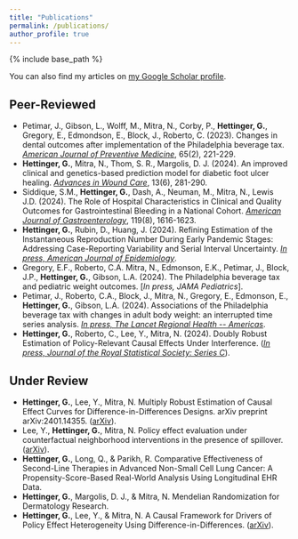 ```yaml
---
title: "Publications"
permalink: /publications/
author_profile: true
---
```


{% include base_path %}

You can also find my articles on [my Google Scholar profile](https://scholar.google.com/citations?hl=en&tzom=240&user=KHAkXigAAAAJ).

## Peer-Reviewed
- Petimar, J., Gibson, L., Wolff, M., Mitra, N., Corby, P., **Hettinger, G.**, Gregory, E., Edmondson, E., Block, J., Roberto, C. (2023). Changes in dental outcomes after implementation of the Philadelphia beverage tax.
 [*American Journal of Preventive Medicine*](https://journals.sagepub.com/doi/10.1177/09622802241242323), 65(2), 221-229.
- **Hettinger, G.**, Mitra, N., Thom, S. R., Margolis, D. J. (2024). An improved clinical and genetics-based prediction model for diabetic foot ulcer healing. [*Advances in Wound Care*](https://doi.org/10.1089/wound.2023.0194), 13(6), 281-290.
- Siddique, S.M., **Hettinger, G.**, Dash, A., Neuman, M., Mitra, N., Lewis J.D. (2024). The Role of Hospital Characteristics in Clinical and Quality Outcomes for Gastrointestinal Bleeding in a National Cohort. [*American Journal of Gastroenterology*](https://pubmed.ncbi.nlm.nih.gov/38477470/), 119(8), 1616-1623.
- **Hettinger, G.**, Rubin, D., Huang, J. (2024). Refining Estimation of the Instantaneous Reproduction Number During Early Pandemic Stages: Addressing Case-Reporting Variability and Serial Interval Uncertainty. [*In press, American Journal of Epidemiology*](https://academic.oup.com/aje/advance-article/doi/10.1093/aje/kwae356/7755505).
- Gregory, E.F., Roberto, C.A. Mitra, N., Edmonson, E.K., Petimar, J., Block, J.P., **Hettinger, G.**, Gibson, L.A. (2024). The Philadelphia beverage tax and pediatric weight outcomes. [*In press, JAMA Pediatrics*].
- Petimar, J., Roberto, C.A., Block, J., Mitra, N., Gregory, E., Edmonson, E., **Hettinger, G.**, Gibson, L.A. (2024). Associations of the Philadelphia beverage tax with changes in adult body weight: an interrupted time series analysis. [*In press, The Lancet Regional Health -- Americas*](https://doi.org/10.1016/j.lana.2024.100906).
- **Hettinger, G.**, Roberto, C., Lee, Y., Mitra, N. (2024). Doubly Robust Estimation of Policy-Relevant Causal Effects Under Interference. ([*In press, Journal of the Royal Statistical Society: Series C*](https://arxiv.org/abs/2301.06697)).

## Under Review
- **Hettinger, G.**, Lee, Y., Mitra, N. Multiply Robust Estimation of Causal Effect Curves for Difference-in-Differences Designs. arXiv preprint arXiv:2401.14355. ([arXiv](https://arxiv.org/abs/2401.14355)).
- Lee, Y., **Hettinger, G.**, Mitra, N. Policy effect evaluation under counterfactual neighborhood interventions in the presence of spillover. ([arXiv](https://arxiv.org/abs/2303.06227)).
- **Hettinger, G.**, Long, Q., & Parikh, R. Comparative Effectiveness of Second-Line Therapies in Advanced Non-Small Cell Lung Cancer: A Propensity-Score-Based Real-World Analysis Using Longitudinal EHR Data.
- **Hettinger, G.**, Margolis, D. J., & Mitra, N. Mendelian Randomization for Dermatology Research.
- **Hettinger, G.**, Lee, Y., & Mitra, N. A Causal Framework for Drivers of Policy Effect Heterogeneity Using Difference-in-Differences. ([arXiv](https://arxiv.org/abs/2408.16670)).
